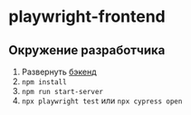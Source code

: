 # playwright-frontend

## Окружение разработчика
1. Развернуть [бэкенд](https://github.com/smenateam/playwright-backend)
1. `npm install`
2. `npm run start-server`
3. `npx playwright test` или `npx cypress open` 
